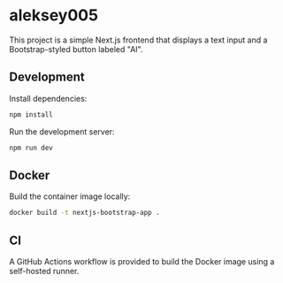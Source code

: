 # aleksey005

This project is a simple Next.js frontend that displays a text input and a Bootstrap-styled button labeled "AI".

## Development

Install dependencies:

```bash
npm install
```

Run the development server:

```bash
npm run dev
```

## Docker

Build the container image locally:

```bash
docker build -t nextjs-bootstrap-app .
```

## CI

A GitHub Actions workflow is provided to build the Docker image using a self-hosted runner.
